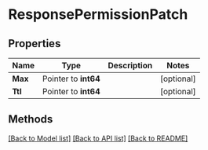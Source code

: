 # ResponsePermissionPatch

## Properties

Name | Type | Description | Notes
------------ | ------------- | ------------- | -------------
**Max** | Pointer to **int64** |  | [optional] 
**Ttl** | Pointer to **int64** |  | [optional] 

## Methods


[[Back to Model list]](../README.md#documentation-for-models) [[Back to API list]](../README.md#documentation-for-api-endpoints) [[Back to README]](../README.md)


